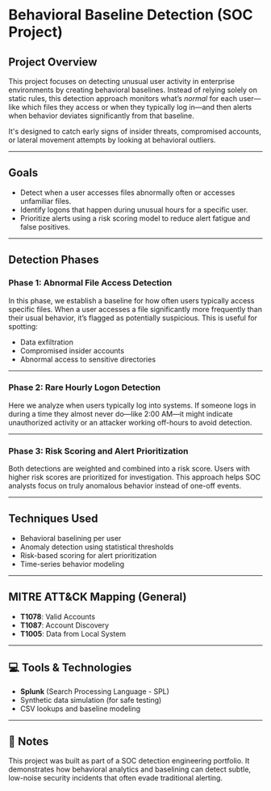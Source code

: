 #  Behavioral Baseline Detection (SOC Project)

##  Project Overview
This project focuses on detecting unusual user activity in enterprise environments by creating behavioral baselines. Instead of relying solely on static rules, this detection approach monitors what’s *normal* for each user—like which files they access or when they typically log in—and then alerts when behavior deviates significantly from that baseline.

It's designed to catch early signs of insider threats, compromised accounts, or lateral movement attempts by looking at behavioral outliers.

---

##  Goals
- Detect when a user accesses files abnormally often or accesses unfamiliar files.
- Identify logons that happen during unusual hours for a specific user.
- Prioritize alerts using a risk scoring model to reduce alert fatigue and false positives.

---

##  Detection Phases

###  Phase 1: Abnormal File Access Detection
In this phase, we establish a baseline for how often users typically access specific files. When a user accesses a file significantly more frequently than their usual behavior, it’s flagged as potentially suspicious. This is useful for spotting:
- Data exfiltration
- Compromised insider accounts
- Abnormal access to sensitive directories

---

###  Phase 2: Rare Hourly Logon Detection
Here we analyze when users typically log into systems. If someone logs in during a time they almost never do—like 2:00 AM—it might indicate unauthorized activity or an attacker working off-hours to avoid detection.

---

###  Phase 3: Risk Scoring and Alert Prioritization
Both detections are weighted and combined into a risk score. Users with higher risk scores are prioritized for investigation. This approach helps SOC analysts focus on truly anomalous behavior instead of one-off events.

---

##  Techniques Used
- Behavioral baselining per user
- Anomaly detection using statistical thresholds
- Risk-based scoring for alert prioritization
- Time-series behavior modeling

---

##  MITRE ATT&CK Mapping (General)
- **T1078**: Valid Accounts
- **T1087**: Account Discovery
- **T1005**: Data from Local System

---

## 💻 Tools & Technologies
- **Splunk** (Search Processing Language - SPL)
- Synthetic data simulation (for safe testing)
- CSV lookups and baseline modeling

---


## 📝 Notes
This project was built as part of a SOC detection engineering portfolio. It demonstrates how behavioral analytics and baselining can detect subtle, low-noise security incidents that often evade traditional alerting.

